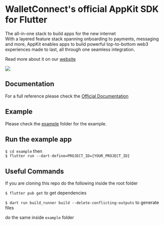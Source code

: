 # WalletConnect's official AppKit SDK for Flutter

The all-in-one stack to build apps for the new internet<br />
With a layered feature stack spanning onboarding to payments, messaging and more, AppKit enables apps to build powerful top-to-bottom web3 experiences made to last, all through one seamless integration.

Read more about it on our [website](https://walletconnect.com/appkit)

<img src="https://images.prismic.io/wallet-connect/ZmcC_Zm069VX1mgF_ak5.png">

## Documentation

For a full reference please check the [Official Documentation](https://docs.walletconnect.com/appkit/flutter/core/installation)

## Example

Please check the [example](https://github.com/WalletConnect/Web3ModalFlutter/tree/master/example) folder for the example.

## Run the example app

`$ cd example` then <br />
`$ flutter run --dart-define=PROJECT_ID={YOUR_PROJECT_ID}`

## Useful Commands

If you are cloning this repo do the following inside the root folder

`$ flutter pub get` to get dependencies

`$ dart run build_runner build --delete-conflicting-outputs` to generate files

do the same inside `example` folder
